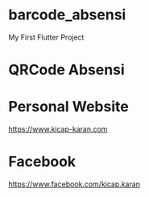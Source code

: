 # barcode_absensi

My First Flutter Project 

# QRCode Absensi

# Personal Website
https://www.kicap-karan.com

# Facebook
https://www.facebook.com/kicap.karan
